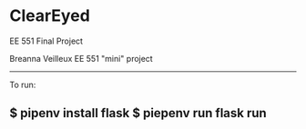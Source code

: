 # ClearEyed
EE 551 Final Project
  
Breanna Veilleux
EE 551 "mini" project

------------------------
To run: 

$ pipenv install flask
$ piepenv run flask run
---------------------------
